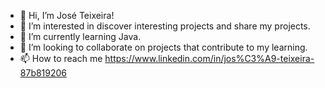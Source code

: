 - 👋 Hi, I’m José Teixeira!
- 👀 I’m interested in discover interesting projects and share my projects.
- 🌱 I’m currently learning Java.
- 💞️ I’m looking to collaborate on projects that contribute to my learning.
- 📫 How to reach me https://www.linkedin.com/in/jos%C3%A9-teixeira-87b819206
